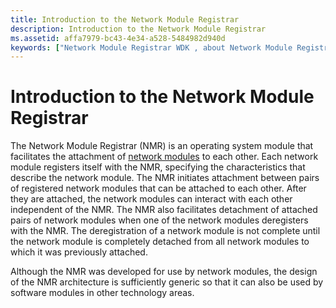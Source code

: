 ```yaml
---
title: Introduction to the Network Module Registrar
description: Introduction to the Network Module Registrar
ms.assetid: affa7979-bc43-4e34-a528-5484982d940d
keywords: ["Network Module Registrar WDK , about Network Module Registrar", "NMR WDK , about Network Module Registrar"]
---
```


# Introduction to the Network Module Registrar


The Network Module Registrar (NMR) is an operating system module that facilitates the attachment of [network modules](network-module.md) to each other. Each network module registers itself with the NMR, specifying the characteristics that describe the network module. The NMR initiates attachment between pairs of registered network modules that can be attached to each other. After they are attached, the network modules can interact with each other independent of the NMR. The NMR also facilitates detachment of attached pairs of network modules when one of the network modules deregisters with the NMR. The deregistration of a network module is not complete until the network module is completely detached from all network modules to which it was previously attached.

Although the NMR was developed for use by network modules, the design of the NMR architecture is sufficiently generic so that it can also be used by software modules in other technology areas.

 

 





